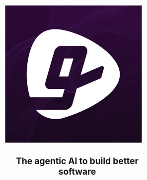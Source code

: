 <div align="center">

[![gitar](https://raw.githubusercontent.com/gitarcode/.github/main/assets/gitar-logo.png)](https://gitar.ai)

<div id="user-content-toc" align="center">
  <ul>
  <summary><h1 align="center">The agentic AI to build better software</h1></summary>
  </ul>
</div>

</div>
